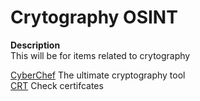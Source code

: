 # Crytography OSINT
**Description** \
This will be for items related to crytography

[CyberChef](https://gchq.github.io/CyberChef/) The ultimate cryptography tool \
[CRT](https://crt.sh/) Check certifcates
